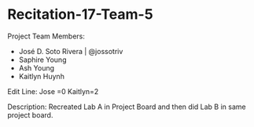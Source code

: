 # Recitation-17-Team-5


Project Team Members:
- José D. Soto Rivera | @jossotriv
- Saphire Young
- Ash Young
- Kaitlyn Huynh

Edit Line:
Jose =0
Kaitlyn=2

Description:
Recreated Lab A in Project Board and then did Lab B in same project board.
